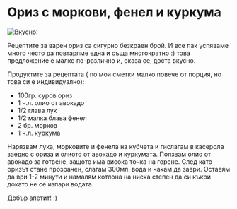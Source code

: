 # Ориз с моркови, фенел и куркума

![Вкусно!](/images/2017/11/EF49FBBC-C7CB-4C46-9B95-ABC8B0109132-1024x768.jpeg "Да Ви е сладко!")

Рецептите за варен ориз са сигурно безкраен брой. И все пак успяваме много често да повтаряме една и съща многократно :) това предложение е малко по-различно и, оказа се, доста вкусно. 


Продуктите за рецептата ( по мои сметки малко повече от порция, но това си е индивидуално):

<ul>
	<li>100гр. суров ориз</li>
	<li>1 ч.л. олио от авокадо</li>
        <li>1/2 глава лук</li>
	<li>1/2 малка блава фенел</li>
	<li>2 бр. морков</li>
	<li>1 ч.л. куркума</li>
</ul>


Нарязвам лука, морковите и фенела на кубчета и гислагам в касерола заедно с ориза и олиото от авокадо и куркумата. Ползвам олио от авокадо за готвене, защото има висока точка на горене. След като оризът стане прозрачен, слагам 300мл. вода и чакам да заври. Оставям да ври 1-2 минути и намалям котлона на ниска степен да си къкри докато не се изпари водата.

Добър апетит! :)
